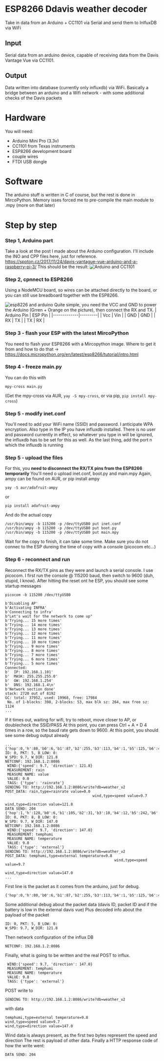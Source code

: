 # ESP8266 Ddavis weather decoder
Take in data from an Arduino + CC1101 via Serial and send them to InlfuxDB via WiFi

## Input
Serial data from an arduino device, capable of receiving data from the Davis Vantage Vue
via CC1101.

## Output
Data written into database (currently only influxdb) via WiFi. Basically a bridge between
an arduino and a Wifi network - with some additional checks of the Davis packets

# Hardware
You will need:
- Arduino Mini Pro (3.3v)
- CC1101 from Texas instruments
- ESP8266 development board
- couple wires
- FTDI USB dongle

# Software
The arduino stuff is written in C of course, but the rest is done in MircoPython.
Memory isses forced me to pre-compile the main module to .mpy (more on that later)

# Step by step
### Step 1, Arduino part
Take a look at the post I made about the Arduino configuration.
I'll include the INO and CPP files here, just for reference.
https://spoton.cz/2017/11/24/davis-vantague-vue-arduino-and-a-raspberry-pi-3/
This should be the result:
![Arduino and CC1101](https://spoton.cz/wp-content/uploads/2017/11/DSC_0026_s.jpg)

### Step 2, cpnnect to ESP8266
Using a NodeMCU board, so wires can be attached directly to the board, or you can still
use breadboard together with the ESP8266.

![esp8226 and arduino](https://spoton.cz/wp-content/uploads/2020/05/DSC_0403-scaled-e1589367211334.jpg)
Quite simple, you need the VCC and GND  to power the Arduino (Grren + Orange on
the picture), then connect the RX and TX.
| Arduino Pin | ESP Pin |
|-------------|---------|
| Vcc         | Vin     |
| GND         | GND     |
| RX          | TX      |
| TX          | RX      |

### Step 3 - flash your ESP with the latest MircoPython
You need to flash your ESP8266 with a Mircopython image. Where to get it
from and how to do that -> https://docs.micropython.org/en/latest/esp8266/tutorial/intro.html

### Step 4 - freeze main.py
You can do this with
```
mpy-cross main.py
```
(Get the mpy-cross via AUR, `yay -S mpy-cross`, or via pip, `pip install mpy-cross`)

### Step 5 - modify inet.conf
You'll need to add your WiFi name (SSID) and password. I anticipate WPA
encryption. Also type in the IP you have influxdb installed.
There is no user and password currently in effect, so whatever you type in will
be ignored, the influxdb has to be set for this as well.
As the last thing, add the port n which the influxdb is running

### Step 5 - upload the files
For this, you **need to disconnect the RX/TX pins from the ESP8266 temporarily**
You'll need o upload inet.conf, boot.py and main.mpy
Again, ampy can be found on AUR, or pip install ampy
```
yay -S aur/adafruit-ampy
```
or
```
pip install adafruit-ampy
```
And do the actual copy
```
/usr/bin/ampy -b 115200 -p /dev/ttyUSB0 put inet.conf
/usr/bin/ampy -b 115200 -p /dev/ttyUSB0 put boot.py
/usr/bin/ampy -b 115200 -p /dev/ttyUSB0 put main.mpy
```
Wait for the copy to finish, it can take some time.
Make sure you do not connec to the ESP dureing the time of copy with a console
(picocom etc...)

### Step 6 - reconnect and run
Reconnect the RX/TX pins as they were and launch a serial console. I use
picocom.
I first run the console @ 115200 baud, then switch to 9600 (duh, stupid, I know).
After hitting the reset ont he ESP, you should see some startup messages
```
picocom -b 115200 /dev/ttyUSB0

b'Disabling AP'
b'Activating INFRA'
b'Connecting to infra'
b"Let's wait for the network to come up"
b'Trying... 15 more times'
b'Trying... 14 more times'
b'Trying... 13 more times'
b'Trying... 12 more times'
b'Trying... 11 more times'
b'Trying... 10 more times'
b'Trying... 9 more times'
b'Trying... 8 more times'
b'Trying... 7 more times'
b'Trying... 6 more times'
b'Trying... 5 more times'
Connected:
b'  IP: 192.168.1.101'
b'  MASK: 255.255.255.0'
b'  GW: 192.168.1.254'
b'  DNS: 192.168.1.4\n'
b'Network section done'
stack: 2720 out of 8192
GC: total: 37952, used: 19968, free: 17984
 No. of 1-blocks: 398, 2-blocks: 53, max blk sz: 264, max free sz: 1124
...
```
If it times out, waiting for wifi, try to reboot, move closer to AP, or doublecheck the SSID/PASS
At this point, you can press Ctrl + A + D 4 times in a row, so the baud rate gets down to 9600.
At this point, you should see some debug output already
```
...
{'hop':0,'h':80,'b0':6,'b1':87,'b2':255,'b3':113,'b4':1,'b5':125,'b6':45,'b7':255,'b8':255,'b9':188,'rssi':44,'lqi':0,'nxt':64,'cnt':66}
ID: 0, PKT: 5, B_LOW: 0:
W_SPD: 9.7, W_DIR: 121.8
NETCONF: 192.168.1.2:8086
 WIND:{'speed': 9.7, 'direction': 121.8}
 MEASUREMENT: rain
 MEASURE NAME: value
 VALUE: 0.0
 TAGS: {'type': 'rainrate'}
SENDING TO: http://192.168.1.2:8086/write?db=weather_v2
POST_DATA: rain,type=rainrate value=0.0
                                        wind,type=speed value=9.7
                                                                  wind,type=direction value=121.8
DATA SEND: 204
{'hop':1,'h':128,'b0':6,'b1':105,'b2':31,'b3':10,'b4':12,'b5':242,'b6':21,'b7':255,'b8':255,'b9':187,'rssi':48,'lqi':0,'nxt':64,'cnt':67}
ID: 0, PKT: 8, B_LOW: 0:
W_SPD: 9.7, W_DIR: 147.0
NETCONF: 192.168.1.2:8086
 WIND:{'speed': 9.7, 'direction': 147.0}
 MEASUREMENT: temphumi
 MEASURE NAME: temperature
 VALUE: 9.8
 TAGS: {'type': 'external'}
SENDING TO: http://192.168.1.2:8086/write?db=weather_v2
POST_DATA: temphumi,type=external temperature=9.8
                                                  wind,type=speed value=9.7
                                                                            wind,type=direction value=147.0
...
```
First line is the packet as it comes from the arduino, just for debug.
```
{'hop':0,'h':80,'b0':6,'b1':87,'b2':255,'b3':113,'b4':1,'b5':125,'b6':45,'b7':255,'b8':255,'b9':188,'rssi':44,'lqi':0,'nxt':64,'cnt':66}
```
Some additional debug about the packet data (davis ID, packet ID and if the battery is low in the external davis vue)
Plus decoded info about the payload of the packet
```
ID: 0, PKT: 5, B_LOW: 0:
W_SPD: 9.7, W_DIR: 121.8
```
Then network configuration of the influx DB
```
NETCONF: 192.168.1.2:8086
```
Finally, what is going to be written and the real POST to influx.
```
 WIND:{'speed': 9.7, 'direction': 147.0}
 MEASUREMENT: temphumi
 MEASURE NAME: temperature
 VALUE: 9.8
 TAGS: {'type': 'external'}
```
POST write to
```
SENDING TO: http://192.168.1.2:8086/write?db=weather_v2
```
with data
```
temphumi,type=external temperature=9.8
wind,type=speed value=9.7
wind,type=direction value=147.0
```
Wind data is always present, as the first two bytes represent the speed and direction
The rest is payload of other data.
Finally a HTTP response code of how the write went:
```
DATA SEND: 204
```
